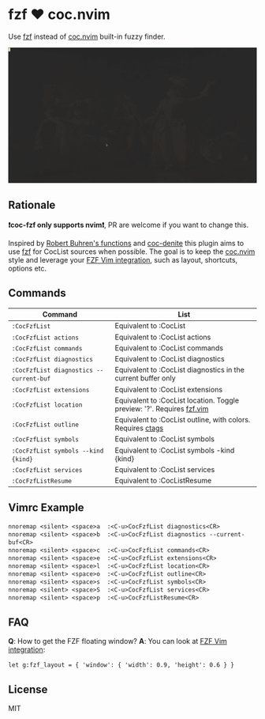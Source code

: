 fzf :heart: coc.nvim
===============

Use [fzf][fzf] instead of [coc.nvim][coc.nvim] built-in fuzzy finder.

![](https://raw.githubusercontent.com/antoinemadec/gif/master/coc_fzf.gif)

Rationale
---------

**❗coc-fzf only supports nvim❗**, PR are welcome if you want to change this.

Inspired by [Robert Buhren's functions][RobertBuhren] and [coc-denite][coc_denite] this plugin aims to use [fzf][fzf] for CocList sources when possible.
The goal is to keep the [coc.nvim][coc.nvim] style and leverage your [FZF Vim integration][fzf_vim_integration], such as layout, shortcuts, options etc.

Commands
---------

| Command                                 | List                                                                             |
| ---                                     | ---                                                                              |
| `:CocFzfList        `                     | Equivalent to :CocList                                                           |
| `:CocFzfList actions`                     | Equivalent to :CocList actions                                                   |
| `:CocFzfList commands`                    | Equivalent to :CocList commands                                                  |
| `:CocFzfList diagnostics`                 | Equivalent to :CocList diagnostics                                               |
| `:CocFzfList diagnostics --current-buf`   | Equivalent to :CocList diagnostics in the current buffer only                    |
| `:CocFzfList extensions`                  | Equivalent to :CocList extensions                                                |
| `:CocFzfList location`                    | Equivalent to :CocList location. Toggle preview: '?'. Requires [fzf.vim][fzfvim]           |
| `:CocFzfList outline`                     | Equivalent to :CocList outline, with colors. Requires [ctags][ctags]                      |
| `:CocFzfList symbols`                     | Equivalent to :CocList symbols                                                   |
| `:CocFzfList symbols --kind {kind}`       | Equivalent to :CocList symbols -kind {kind}                                      |
| `:CocFzfList services`                    | Equivalent to :CocList services                                                  |
| `:CocFzfListResume`                       | Equivalent to :CocListResume                                                     |

Vimrc Example
---------

```vim
nnoremap <silent> <space>a  :<C-u>CocFzfList diagnostics<CR>
nnoremap <silent> <space>b  :<C-u>CocFzfList diagnostics --current-buf<CR>
nnoremap <silent> <space>c  :<C-u>CocFzfList commands<CR>
nnoremap <silent> <space>e  :<C-u>CocFzfList extensions<CR>
nnoremap <silent> <space>l  :<C-u>CocFzfList location<CR>
nnoremap <silent> <space>o  :<C-u>CocFzfList outline<CR>
nnoremap <silent> <space>s  :<C-u>CocFzfList symbols<CR>
nnoremap <silent> <space>S  :<C-u>CocFzfList services<CR>
nnoremap <silent> <space>p  :<C-u>CocFzfListResume<CR>
```

FAQ
---------

**Q**: How to get the FZF floating window?
**A**: You can look at [FZF Vim integration][fzf_vim_integration]:
```vim
let g:fzf_layout = { 'window': { 'width': 0.9, 'height': 0.6 } }
```

License
-------

MIT

[fzf_vim_integration]: https://github.com/junegunn/fzf/blob/master/README-VIM.md
[fzf]:                 https://github.com/junegunn/fzf
[coc.nvim]:            https://github.com/neoclide/coc.nvim
[RobertBuhren]:        https://gist.github.com/RobertBuhren/02e05506255c667c0038ce74ee1cef96
[coc_denite]:          https://github.com/neoclide/coc-denite
[ctags]:               https://github.com/universal-ctags/ctags
[fzfvim]:              https://github.com/junegunn/fzf.vim
